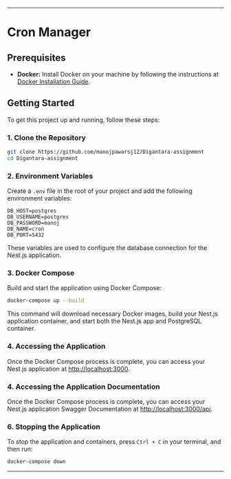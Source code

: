 
---
# Cron Manager


## Prerequisites


- **Docker:** Install Docker on your machine by following the instructions at [Docker Installation Guide](https://docs.docker.com/get-docker/).

## Getting Started

To get this project up and running, follow these steps:

### 1. Clone the Repository

```bash
git clone https://github.com/manojpawarsj12/Digantara-assignment
cd Digantara-assignment
```

### 2. Environment Variables

Create a `.env` file in the root of your project and add the following environment variables:

```env
DB_HOST=postgres
DB_USERNAME=postgres
DB_PASSWORD=manoj
DB_NAME=cron
DB_PORT=5432
```

These variables are used to configure the database connection for the Nest.js application.

### 3. Docker Compose

Build and start the application using Docker Compose:

```bash
docker-compose up --build
```

This command will download necessary Docker images, build your Nest.js application container, and start both the Nest.js app and PostgreSQL container.

### 4. Accessing the Application

Once the Docker Compose process is complete, you can access your Nest.js application at [http://localhost:3000](http://localhost:3000).

### 4. Accessing the Application Documentation

Once the Docker Compose process is complete, you can access your Nest.js application Swagger Documentation at [http://localhost:3000/api](http://localhost:3000/api).

### 6. Stopping the Application

To stop the application and containers, press `Ctrl + C` in your terminal, and then run:

```bash
docker-compose down
```
---